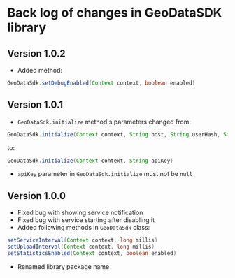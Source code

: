 # Back log of changes in GeoDataSDK library

## Version 1.0.2

* Added method:
```java
GeoDataSdk.setDebugEnabled(Context context, boolean enabled)
```

## Version 1.0.1

* `GeoDataSdk.initialize` method's parameters changed from:
```java
GeoDataSdk.initialize(Context context, String host, String userHash, String apiKey)
```
to:
```java
GeoDataSdk.initialize(Context context, String apiKey)
```
* `apiKey` parameter in `GeoDataSdk.initialize` must not be `null`

## Version 1.0.0

* Fixed bug with showing service notification
* Fixed bug with service starting after disabling it
* Added following methods in `GeoDataSdk` class:
```java
setServiceInterval(Context context, long millis)
setUploadInterval(Context context, long millis)
setStatisticsEnabled(Context context, boolean enabled)
```
* Renamed library package name
